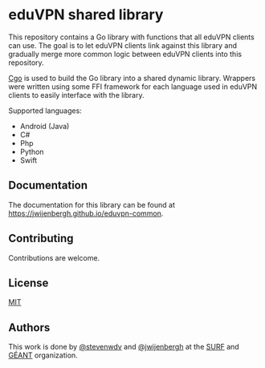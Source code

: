 # eduVPN shared library

This repository contains a Go library with functions that all eduVPN clients can use. The goal is to let eduVPN clients
link against this library and gradually merge more common logic between eduVPN clients into this repository.

[Cgo](https://pkg.go.dev/cmd/cgo) is used to build the Go library into a shared dynamic library. Wrappers were
written using some FFI framework for each language used in eduVPN clients to easily interface with the library.

Supported languages:
- Android (Java)
- C#
- Php
- Python
- Swift

## Documentation
The documentation for this library can be found at https://jwijenbergh.github.io/eduvpn-common.

## Contributing
Contributions are welcome.

## License
[MIT](./LICENSE)

## Authors
This work is done by [@stevenwdv](https://github.com/stevenwdv) and [@jwijenbergh](https://github.com/jwijenbergh) at the [SURF](https://www.surf.nl/) and [GÉANT](https://geant.org/) organization.
